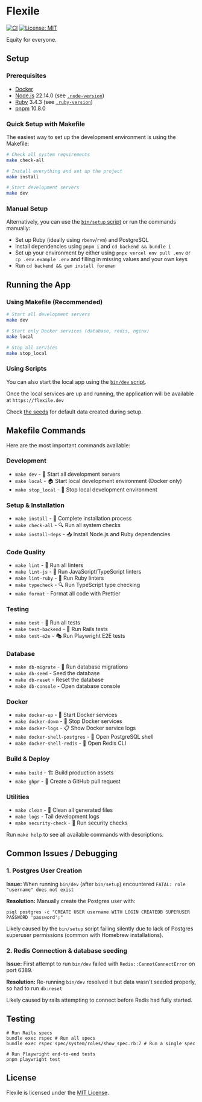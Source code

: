 # Flexile

[![CI](https://github.com/antiwork/flexile/actions/workflows/ci.yml/badge.svg?branch=main)](https://github.com/antiwork/flexile/actions/workflows/ci.yml?query=branch%3Amain)
[![License: MIT](https://img.shields.io/badge/License-MIT-blue.svg)](https://github.com/antiwork/flexile/blob/main/LICENSE.md)

Equity for everyone.

## Setup

### Prerequisites

- [Docker](https://docs.docker.com/engine/install/)
- [Node.js](https://nodejs.org/en/download) 22.14.0 (see [`.node-version`](.node-version))
- [Ruby](https://www.ruby-lang.org/en/downloads/) 3.4.3 (see [`.ruby-version`](.ruby-version))
- [pnpm](https://pnpm.io/installation) 10.8.0

### Quick Setup with Makefile

The easiest way to set up the development environment is using the Makefile:

```bash
# Check all system requirements
make check-all

# Install everything and set up the project
make install

# Start development servers
make dev
```

### Manual Setup

Alternatively, you can use the [`bin/setup` script](bin/setup) or run the commands manually:

- Set up Ruby (ideally using `rbenv`/`rvm`) and PostgreSQL
- Install dependencies using `pnpm i` and `cd backend && bundle i`
- Set up your environment by either using `pnpx vercel env pull .env` or `cp .env.example .env` and filling in missing values and your own keys
- Run `cd backend && gem install foreman`

## Running the App

### Using Makefile (Recommended)

```bash
# Start all development servers
make dev

# Start only Docker services (database, redis, nginx)
make local

# Stop all services
make stop_local
```

### Using Scripts

You can also start the local app using the [`bin/dev` script](bin/dev).

Once the local services are up and running, the application will be available at `https://flexile.dev`

Check [the seeds](backend/config/data/seed_templates/gumroad.json) for default data created during setup.

## Makefile Commands

Here are the most important commands available:

### Development
- `make dev` - 🚀 Start all development servers
- `make local` - 🏠 Start local development environment (Docker only)
- `make stop_local` - 🛑 Stop local development environment

### Setup & Installation
- `make install` - 🚀 Complete installation process
- `make check-all` - 🔍 Run all system checks
- `make install-deps` - 📥 Install Node.js and Ruby dependencies

### Code Quality
- `make lint` - 🧹 Run all linters
- `make lint-js` - 📝 Run JavaScript/TypeScript linters
- `make lint-ruby` - 💎 Run Ruby linters
- `make typecheck` - 🔍 Run TypeScript type checking
- `make format` - Format all code with Prettier

### Testing
- `make test` - 🧪 Run all tests
- `make test-backend` - 🧪 Run Rails tests
- `make test-e2e` - 🎭 Run Playwright E2E tests

### Database
- `make db-migrate` - 🔄 Run database migrations
- `make db-seed` - Seed the database
- `make db-reset` - Reset the database
- `make db-console` - Open database console

### Docker
- `make docker-up` - 🐳 Start Docker services
- `make docker-down` - 🛑 Stop Docker services
- `make docker-logs` - 📋 Show Docker service logs
- `make docker-shell-postgres` - 🐘 Open PostgreSQL shell
- `make docker-shell-redis` - 🔴 Open Redis CLI

### Build & Deploy
- `make build` - 🏗️ Build production assets
- `make ghpr` - 🔀 Create a GitHub pull request

### Utilities
- `make clean` - 🧹 Clean all generated files
- `make logs` - Tail development logs
- `make security-check` - 🔐 Run security checks

Run `make help` to see all available commands with descriptions.

## Common Issues / Debugging

### 1. Postgres User Creation

**Issue:** When running `bin/dev` (after `bin/setup`) encountered `FATAL: role "username" does not exist`

**Resolution:** Manually create the Postgres user with:

```
psql postgres -c "CREATE USER username WITH LOGIN CREATEDB SUPERUSER PASSWORD 'password';"
```

Likely caused by the `bin/setup` script failing silently due to lack of Postgres superuser permissions (common with Homebrew installations).

### 2. Redis Connection & database seeding

**Issue:** First attempt to run `bin/dev` failed with `Redis::CannotConnectError` on port 6389.

**Resolution:** Re-running `bin/dev` resolved it but data wasn't seeded properly, so had to run `db:reset`

Likely caused by rails attempting to connect before Redis had fully started.

## Testing

```shell
# Run Rails specs
bundle exec rspec # Run all specs
bundle exec rspec spec/system/roles/show_spec.rb:7 # Run a single spec

# Run Playwright end-to-end tests
pnpm playwright test
```

## License

Flexile is licensed under the [MIT License](LICENSE.md).
